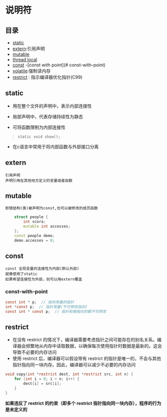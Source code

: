 # 说明符

## 目录
- [static](#static)
- [extern](#extern):引用声明
- [mutable](#mutable)
- [thread local](#`thread_local`)
- [const](#const)
  -[const with point](# const-with-point)
- [volatile](#volatile):强制读内存
- [restrict](#restrict) : 指示编译器优化指针(C99)


##	static
- 用在整个文件的声明中，表示内部连接性
- 局部声明中，代表存储持续性为静态

- 可将函数限制为内部连接性
> `static void show();`

- 在c语言中常用于将内部函数与外部接口分离

##	extern
	引用声明
	声明引用在其他地方定义的变量或者函数

##	mutable
	即使结构(类)被声明为const,也可以被修改的成员函数
```cpp
	struct people {
		int scora;
		mutable int accesses;
	};
	const people demo;
	demo.accesses = 0;
```

##	const
	const 全局变量的连接性为内部(默认外部)
	就像使用了static
	如果希望连接性为外部，则可以用extern覆盖

### const-with-point
```c
const int * p;  // 指向常量的指针
int *const p;  // 指针常量(不可修改指向)
const int * const p;  // 指针和被指向的都不可修改
```

## restrict
- 在没有 restrict 的情况下，编译器需要考虑指针之间可能存在的别名关系。编译器会频繁地从内存中读取数据，以确保每次使用指针时数据是最新的。这会导致不必要的内存访问
- 使用 restrict 后，编译器可以假设带有 restrict 的指针是唯一的，不会与其他指针指向同一块内存。因此，编译器可以减少不必要的内存访问

```c
void copy(int *restrict dest, int *restrict src, int n) {
    for (int i = 0; i < n; i++) {
        dest[i] = src[i];
    }
}
```
__如果违反了 restrict 的约束（即多个 restrict 指针指向同一块内存），程序的行为是未定义的__
